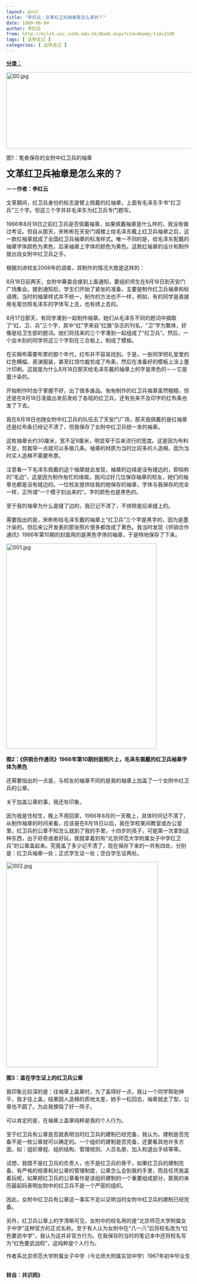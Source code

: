 ```yaml
---
layout: post
title: "李红云：文革红卫兵袖章是怎么来的？"
date: 1989-06-04
author: 李红云
from: http://mjlsh.usc.cuhk.edu.hk/Book.aspx?cid=4&amp;tid=2108
tags: [ 这样走过 ]
categories: [ 这样走过 ]
---
```


<div style="margin: 15px 10px 10px 0px;">
<div>
<span id="ctl00_ContentPlaceHolder1_chapter1_SubjectLabel" style="font-weight:bold;text-decoration:underline;">
   分类：
  </span>
</div>
<p>
<img align="top" alt="00.jpg" border="0" height="204" src="https://i.imgur.com/boN62Pi.jpg" width="549"/>
</p>
<p>
  图1：笔者保存的女附中红卫兵的袖章
 </p>
<p>
<strong>
<font size="5">
    文革红卫兵袖章是怎么来的？
   </font>
</strong>
</p>
<p>
<strong>
   －－作者：李红云
   <br/>
</strong>
<br/>
  文革期间，红卫兵身份的标志是臂上佩戴的红袖章，上面有毛泽东手书“红卫兵”三个字。但这三个字并非毛泽东为红卫兵专门题写。
  <br/>
<br/>
  1966年8月18日之前红卫兵是否佩戴袖章，如果佩戴袖章是什么样的，我没有做过考证。但自从那天，宋彬彬在天安门城楼上给毛泽东戴上红卫兵袖章之后，这一款红袖章就成了全国红卫兵袖章的标准样式。唯一不同的是，给毛泽东配戴的袖章字体颜色为黑色，后来袖章上字体的颜色为黄色。这款红袖章的设计和制作就出自女附中红卫兵之手。
  <br/>
<br/>
  根据刘进校友2006年的调查，其制作的情况大致是这样的：
  <br/>
<br/>
  8月18日前两天，女附中筹委会接到上面通知，要组织师生在8月18日到天安门广场集会。接到通知后，学生们开始了紧张的准备，主要是制作红卫兵袖章和标语牌。当时的袖章样式并不统一，制作的方法也不一样，例如，有的同学是直接用毛笔仿照毛泽东的字体写上去，也有绣上去的。
  <br/>
<br/>
  8月17日那天，有同学凑到一起制作袖章。她们从毛泽东不同的题词中摘取了“红、卫、兵”三个字，其中“红”字来自“红旗”杂志的刊名，“卫”字为繁体，好像是给卫生部的题词。她们将找来的三个字凑到一起组成了“红卫兵”。然后，一个会木刻的同学将这三个字刻在三合板上，制成了模板。
  <br/>
<br/>
  在买棉布需要布票的那个年代，红布并不容易找到。于是，一些同学把礼堂里的红色横幅、表演服装，甚至红领巾裁剪成了布条，然后在准备好的模板上涂上墨汁印刷。这就是为什么8月18日那天给毛泽东戴的袖章上的字是黑色的－－它是墨汁染的。
  <br/>
<br/>
  开始制作时由于掌握不好，出了很多废品。匆匆制作的红卫兵袖章虽然粗糙，但还是在8月18日凌晨出发前发给了各班的红卫兵，还有些来不及印字的红布条也发了下去。
  <br/>
<br/>
  我在8月18日也随女附中红卫兵的队伍去了天安门广场，那天我佩戴的是红袖章还是红布条已经记不清了，但我保存了女附中红卫兵统一发的袖章。
  <br/>
<br/>
  这枚袖章长约30厘米，宽不足9厘米，明显窄于后来流行的宽度。这是因为布料不足，剪裁窄一点就可以多做几条。袖章的材质为当时比较多的人造棉，因为当时买人造棉不需要布票。
  <br/>
<br/>
  注意看一下毛泽东佩戴的这个袖章就会发现，袖章的边缘是没有缝边的，即俗称的“毛边”，这是因为制作匆忙的缘故。我问过好几位保存袖章的校友，她们的袖章也都是没有缝边的。一位校友提供给我的她保存的袖章，字体与我保存的完全一样，正所谓“一个模子刻出来的”。字的颜色也是黑色的。
  <br/>
<br/>
  至于我的袖章为什么是缝了边的，我已记不清了，不排除是后来缝上的。
  <br/>
<br/>
  需要指出的是，宋彬彬给毛泽东戴的袖章上“红卫兵”三个字是黑字的，因为是墨汁染的。但后来公开发表的那张照片很多都改成了黄色。我当时发现《供销合作通讯》1966年第10期的封面用的是黑色字体的袖章，于是特地保存了下来。
 </p>
<p>
<img align="top" alt="001.jpg" border="0" height="549" src="https://i.imgur.com/2bQbdf2.jpeg" width="403"/>
<br/>
<br/>
<strong>
   图2：《供销合作通讯》1966年第10期封面照片上，毛泽东佩戴的红卫兵袖章字体为黑色
   <br/>
</strong>
<br/>
  还需要指出的一点是，与校友的袖章不同的是我的袖章上加盖了一个女附中红卫兵的公章。
  <br/>
<br/>
  关于加盖公章的事，我还有印象。
  <br/>
<br/>
  因为我是住校生，晚上不用回家，1966年8月的一天晚上，具体时间记不清了，从制作袖章的时间来看，应该是在8月18日以后，我在学校某间教室或办公室里，红卫兵的公章不知怎么就到了我的手里。十四岁的孩子，可能第一次拿到这种东西，出于好奇或者好玩，我就拿着刻有“北京师范大学附属女子中学红卫兵”的公章盖起来。究竟盖了多少记不清了，现在保存下来的一共有四处，分别是：红卫兵袖章一处；正式学生证一处；空白学生证两处。
 </p>
<p>
<img align="top" alt="002.jpg" border="0" height="549" src="https://i.imgur.com/UHFDrKH.jpeg" width="406"/>
<br/>
<br/>
<strong>
   图3：盖在学生证上的红卫兵公章
   <br/>
</strong>
<br/>
  我印象比较深的是：往袖章上盖章时，为了盖得好一点，我让一个同学帮助抻平，我才往上盖，结果因人造棉的质地太差，她手一松回去，袖章就走了型，公章也不圆了。为此我懊恼了好一阵子。
  <br/>
<br/>
  可以肯定的是，在袖章上盖章纯粹是我的个人行为。
  <br/>
<br/>
  至于红卫兵有公章是否就表明当时红卫兵的建制已经完备，我认为，建制是否完备不是一枚公章就可以确定的。一个组织的建制是否完备，还要看其他许多方面，如：组织章程、组织结构、管理规则、人员名册、加入和退出手续等等。
  <br/>
<br/>
  试想，我既不是红卫兵的负责人，也不是红卫兵的骨干，如果红卫兵的建制完备，有严格的规章和对公章的管理制度，公章怎么会到我的手里，而且任凭我盖着玩呢。如果把红卫兵的公章看作是该组织建制的一个重要组成部分，那我的亲历最起码表明女附中的红卫兵不是一个严密的组织。
  <br/>
<br/>
  因此，女附中红卫兵有公章这一事实不足以证明当时女附中红卫兵的建制已经完备。
  <br/>
<br/>
  另外，红卫兵公章上的字清晰可见，女附中的校名用的是“北京师范大学附属女子中学”这种官方的正式名称。至于有人认为女附中在“八一八”后将校名改为“红色要武中学”，我认为这并非官方行为。在我保存的当时的笔记本中还将校名写为“红色要武战校”，这纯粹是个人行为。
  <br/>
</p>
<p>
  作者系北京师范大学附属女子中学（今北师大附属实验中学）1967年初中毕业生
 </p>
<p>
<br/>
<strong>
   转自：共识网》
  </strong>
</p>
</div>
